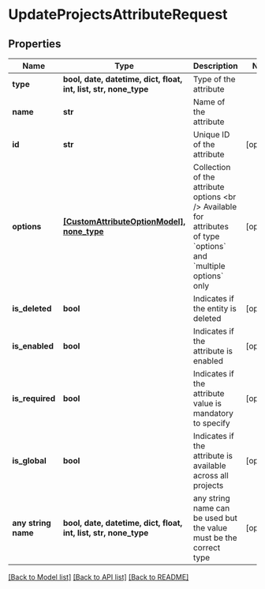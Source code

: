# UpdateProjectsAttributeRequest


## Properties
Name | Type | Description | Notes
------------ | ------------- | ------------- | -------------
**type** | **bool, date, datetime, dict, float, int, list, str, none_type** | Type of the attribute | 
**name** | **str** | Name of the attribute | 
**id** | **str** | Unique ID of the attribute | [optional] 
**options** | [**[CustomAttributeOptionModel], none_type**](CustomAttributeOptionModel.md) | Collection of the attribute options  &lt;br /&gt;  Available for attributes of type &#x60;options&#x60; and &#x60;multiple options&#x60; only | [optional] 
**is_deleted** | **bool** | Indicates if the entity is deleted | [optional] 
**is_enabled** | **bool** | Indicates if the attribute is enabled | [optional] 
**is_required** | **bool** | Indicates if the attribute value is mandatory to specify | [optional] 
**is_global** | **bool** | Indicates if the attribute is available across all projects | [optional] 
**any string name** | **bool, date, datetime, dict, float, int, list, str, none_type** | any string name can be used but the value must be the correct type | [optional]

[[Back to Model list]](../README.md#documentation-for-models) [[Back to API list]](../README.md#documentation-for-api-endpoints) [[Back to README]](../README.md)


